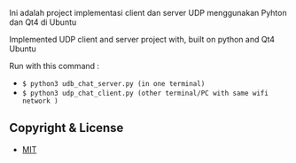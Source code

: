 
Ini adalah project implementasi client dan server UDP menggunakan Pyhton dan Qt4 di Ubuntu

Implemented UDP client and server project with, built on python and Qt4 Ubuntu

Run with this command :

  + `$ python3 udb_chat_server.py (in one terminal)`
  + `$ python3 udp_chat_client.py (other terminal/PC with same wifi network )`

## Copyright & License 
  - [MIT](https://github.com/umarudy/PyQt4-chat/blob/master/LICENSE)
